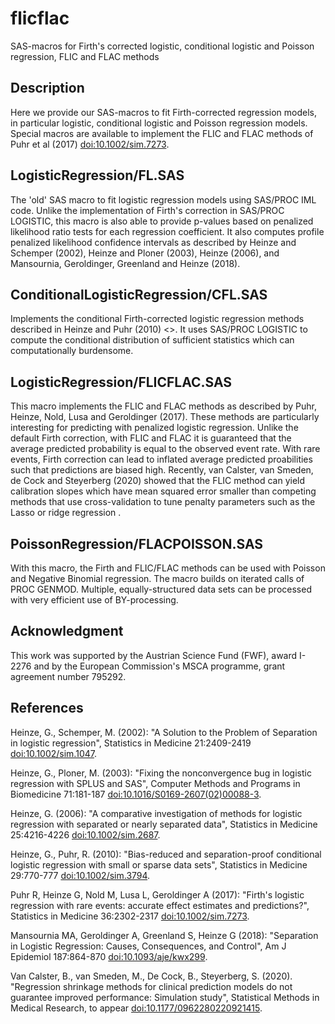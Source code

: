 # flicflac
SAS-macros for Firth's corrected logistic, conditional logistic and Poisson regression, FLIC and FLAC methods

## Description

Here we provide our SAS-macros to fit Firth-corrected regression models, in particular logistic, conditional logistic and Poisson regression models. Special macros are available to implement the FLIC and FLAC methods of Puhr et al (2017) <doi:10.1002/sim.7273>.

## LogisticRegression/FL.SAS

The 'old' SAS macro to fit logistic regression models using SAS/PROC IML code. Unlike the implementation of Firth's correction in SAS/PROC LOGISTIC, this macro is also able to provide p-values based on penalized likelihood ratio tests for each regression coefficient. It also computes profile penalized likelihood confidence intervals as described by Heinze and Schemper (2002), Heinze and Ploner (2003),  Heinze (2006), and Mansournia, Geroldinger, Greenland and Heinze (2018).

## ConditionalLogisticRegression/CFL.SAS

Implements the conditional Firth-corrected logistic regression methods described in Heinze and Puhr (2010) <>. It uses SAS/PROC LOGISTIC to compute the conditional distribution of sufficient statistics which can computationally burdensome.

## LogisticRegression/FLICFLAC.SAS

This macro implements the FLIC and FLAC methods as described by Puhr, Heinze, Nold, Lusa and Geroldinger (2017). These methods are particularly interesting for predicting with penalized logistic regression. Unlike the default Firth correction, with FLIC and FLAC it is guaranteed that the average predicted probability is equal to the observed event rate. With rare events, Firth correction can lead to inflated average predicted proabilities such that predictions are biased high. Recently, van Calster, van Smeden, de Cock and Steyerberg (2020) showed that the FLIC method can yield calibration slopes which have mean squared error smaller than competing methods that use cross-validation to tune penalty parameters such as the Lasso or ridge regression .

## PoissonRegression/FLACPOISSON.SAS

With this macro, the Firth and FLIC/FLAC methods can be used with Poisson and Negative Binomial regression. The macro builds on iterated calls of PROC GENMOD. Multiple, equally-structured data sets can be processed with very efficient use of BY-processing.

## Acknowledgment

This work was supported by the Austrian Science Fund (FWF), award I-2276 and by the European Commission's MSCA programme, grant agreement number 795292.

## References

Heinze, G., Schemper, M. (2002): "A Solution to the Problem of Separation in logistic regression", Statistics in Medicine 21:2409-2419 <doi:10.1002/sim.1047>.

Heinze, G., Ploner, M. (2003): "Fixing the nonconvergence bug in logistic regression with SPLUS and SAS", Computer Methods and Programs in Biomedicine 71:181-187  <doi:10.1016/S0169-2607(02)00088-3>.

Heinze, G. (2006): "A comparative investigation of methods for logistic regression with separated or nearly separated data", Statistics in Medicine 25:4216-4226 <doi:10.1002/sim.2687>.

Heinze, G., Puhr, R. (2010): "Bias-reduced and separation-proof conditional logistic regression with small or sparse data sets", Statistics in Medicine 29:770-777 <doi:10.1002/sim.3794>.

Puhr R, Heinze G, Nold M, Lusa L, Geroldinger A (2017): "Firth's logistic regression with rare events: accurate effect estimates and predictions?", Statistics in Medicine 36:2302-2317 <doi:10.1002/sim.7273>.

Mansournia MA, Geroldinger A, Greenland S, Heinze G (2018): "Separation in Logistic Regression: Causes, Consequences, and Control", Am J Epidemiol 187:864-870 <doi:10.1093/aje/kwx299>.

Van Calster, B., van Smeden, M., De Cock, B., Steyerberg, S. (2020). "Regression shrinkage methods for clinical prediction models do not guarantee improved performance: Simulation study", Statistical Methods in Medical Research, to appear <doi:10.1177/0962280220921415>.




